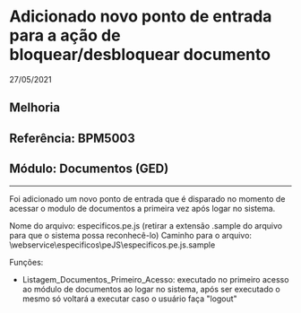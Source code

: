 # Adicionado novo ponto de entrada para a ação de bloquear/desbloquear documento
27/05/2021
## Melhoria
## Referência: BPM5003
## Módulo: Documentos (GED)
***

Foi adicionado um novo ponto de entrada que é disparado no momento de acessar o modulo de documentos a primeira vez após logar no sistema.

Nome do arquivo: especificos.pe.js (retirar a extensão .sample do arquivo para que o sistema possa reconhecê-lo)
Caminho para o arquivo: \webservice\especificos\peJS\especificos.pe.js.sample

Funções: 

* Listagem_Documentos_Primeiro_Acesso: executado no primeiro acesso ao módulo de documentos ao logar no sistema, após ser executado o mesmo só voltará a executar caso o usuário faça "logout"